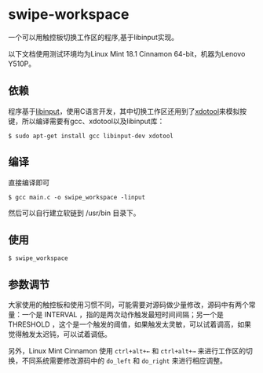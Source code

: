 # swipe-workspace

一个可以用触控板切换工作区的程序,基于libinput实现。

以下文档使用测试环境均为Linux Mint 18.1 Cinnamon 64-bit，机器为Lenovo Y510P。

## 依赖

程序基于[libinput](https://wayland.freedesktop.org/libinput/doc/latest/)，使用C语言开发，其中切换工作区还用到了[xdotool](https://github.com/jordansissel/xdotool)来模拟按键，所以编译需要有gcc、xdotool以及libinput库：

```
$ sudo apt-get install gcc libinput-dev xdotool
```

## 编译

直接编译即可
```
$ gcc main.c -o swipe_workspace -linput
```

然后可以自行建立软链到 /usr/bin 目录下。

## 使用 

```
$ swipe_workspace
```

## 参数调节

大家使用的触控板和使用习惯不同，可能需要对源码做少量修改，源码中有两个常量：一个是 INTERVAL ，指的是两次动作触发最短时间间隔；另一个是 THRESHOLD ，这个是一个触发的阈值，如果触发太灵敏，可以试着调高，如果觉得触发太迟钝，可以试着调低。

另外，Linux Mint Cinnamon 使用 `ctrl+alt+←` 和 `ctrl+alt+→` 来进行工作区的切换，不同系统需要修改源码中的 `do_left` 和 `do_right` 来进行相应调整。
